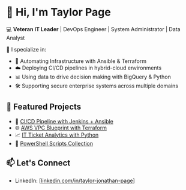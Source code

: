# 👋 Hi, I'm Taylor Page

💻 **Veteran IT Leader** | DevOps Engineer | System Administrator | Data Analyst

🔧 I specialize in:
- 🔄 Automating Infrastructure with Ansible & Terraform
- ☁️ Deploying CI/CD pipelines in hybrid-cloud environments
- 📊 Using data to drive decision making with BigQuery & Python
- 🛠️ Supporting secure enterprise systems across multiple domains

## 🔨 Featured Projects
- 🧩 [CI/CD Pipeline with Jenkins + Ansible](https://github.com/taylorjpage/taylorjpage/tree/main.ci-cd-jenkins-ansible)
- 🌐 [AWS VPC Blueprint with Terraform](https://github.com/taylorjpage/taylorjpage/tree/main/aws-terraform-vpc)
- 📈 [IT Ticket Analytics with Python](https://github.com/taylorjpage/taylorjpage/tree/main/helpdesk-data-analysis)
- 🧰 [PowerShell Scripts Collection](https://github.com/taylorjpage/taylorjpage/tree/main/Powershell-scripts)

## 📫 Let's Connect
- LinkedIn: [[linkedin.com/in/taylor-jonathan-page](https://www.linkedin.com/in/taylor-jonathan-page/)]
